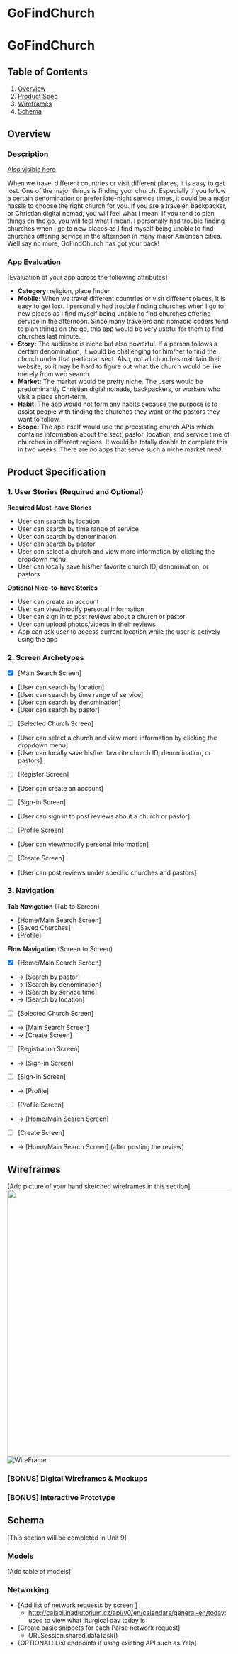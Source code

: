 GoFindChurch
===

# GoFindChurch

## Table of Contents

1. [Overview](#Overview)
2. [Product Spec](#Product-Spec)
3. [Wireframes](#Wireframes)
4. [Schema](#Schema)

## Overview

### Description

[Also visible here](https://hackmd.io/@0yxRoGDhS1-989uKw4lOnw/r1KSGy87p)

When we travel different countries or visit different places, it is easy to get lost. One of the major things is finding your church. Especially if you follow a certain denomination or prefer late-night service times, it could be a major hassle to choose the right church for you. If you are a traveler, backpacker, or Christian digital nomad, you will feel what I mean. If you tend to plan things on the go, you will feel what I mean. I personally had trouble finding churches when I go to new places as I find myself being unable to find churches offering service in the afternoon in many major American cities. Well say no more, GoFindChurch has got your back! 

### App Evaluation

[Evaluation of your app across the following attributes]
- **Category:** religion, place finder
- **Mobile:** When we travel different countries or visit different places, it is easy to get lost. I personally had trouble finding churches when I go to new places as I find myself being unable to find churches offering service in the afternoon. Since many travelers and nomadic coders tend to plan things on the go, this app would be very useful for them to find churches last minute.
- **Story:** The audience is niche but also powerful. If a person follows a certain denomination, it would be challenging for him/her to find the church under that particular sect. Also, not all churches maintain their website, so it may be hard to figure out what the church would be like merely from web search.
- **Market:** The market would be pretty niche. The users would be predominantly Christian digial nomads, backpackers, or workers who visit a place short-term.
- **Habit:** The app would not form any habits because the purpose is to assist people with finding the churches they want or the pastors they want to follow.
- **Scope:** The app itself would use the preexisting church APIs which contains information about the sect, pastor, location, and service time of churches in different regions. It would be totally doable to complete this in two weeks. There are no apps that serve such a niche market need.

## Product Specification

### 1. User Stories (Required and Optional)

**Required Must-have Stories**

* User can search by location
* User can search by time range of service
* User can search by denomination
* User can search by pastor
* User can select a church and view more information by clicking the dropdown menu
* User can locally save his/her favorite church ID, denomination, or pastors

**Optional Nice-to-have Stories**

* User can create an account
* User can view/modify personal information
* User can sign in to post reviews about a church or pastor
* User can upload photos/videos in their reviews
* App can ask user to access current location while the user is actively using the app

### 2. Screen Archetypes

- [X] [Main Search Screen]
* [User can search by location]
* [User can search by time range of service]
* [User can search by denomination]
* [User can search by pastor]

- [ ] [Selected Church Screen]
* [User can select a church and view more information by clicking the dropdown menu]
* [User can locally save his/her favorite church ID, denomination, or pastors]

- [ ] [Register Screen]
* [User can create an account]

- [ ] [Sign-in Screen]
* [User can sign in to post reviews about a church or pastor]

- [ ] [Profile Screen]
* [User can view/modify personal information]

- [ ] [Create Screen]
* [User can post reviews under specific churches and pastors]

### 3. Navigation

**Tab Navigation** (Tab to Screen)

* [Home/Main Search Screen]
* [Saved Churches]
* [Profile]

**Flow Navigation** (Screen to Screen)

- [X] [Home/Main Search Screen]
* -> [Search by pastor]
* -> [Search by denomination]
* -> [Search by service time]
* -> [Search by location]

- [ ] [Selected Church Screen]
* -> [Main Search Screen]
* -> [Create Screen]

- [ ] [Registration Screen]
* -> [Sign-in Screen]

- [ ] [Sign-in Screen]
* -> [Profile]

- [ ] [Profile Screen]
* -> [Home/Main Search Screen]

- [ ] [Create Screen]
* -> [Home/Main Search Screen] (after posting the review)



## Wireframes

[Add picture of your hand sketched wireframes in this section]
<img src="./wireframe_draft.jpg" width=600>
![](./wireframe_draft.jpg?raw=true "WireFrame")

### [BONUS] Digital Wireframes & Mockups

### [BONUS] Interactive Prototype

## Schema 

[This section will be completed in Unit 9]

### Models

[Add table of models]

### Networking

- [Add list of network requests by screen ]
    - http://calapi.inadiutorium.cz/api/v0/en/calendars/general-en/today: used to view what liturgical day today is
- [Create basic snippets for each Parse network request]
    - URLSession.shared.dataTask()
- [OPTIONAL: List endpoints if using existing API such as Yelp]

